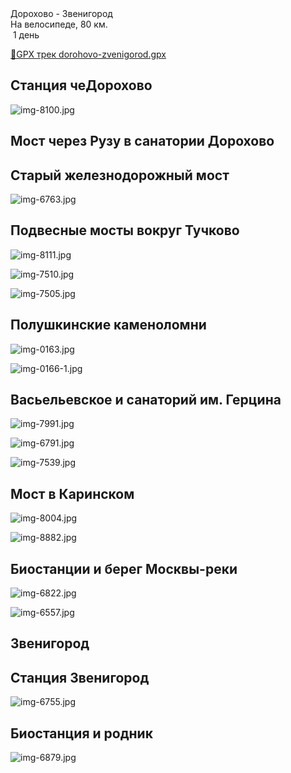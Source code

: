 
<link rel="stylesheet" href="../assets-custom/css/style-markdown.css">
<div class="cover-container" style="background-image: url('vailevskoe-2-1600.jpg');">
	<div class="cover-text">
		<div class="cover-title">
            Дорохово - Звенигород
        </div>
		<div class="cover-description">
			<div class="packages-location">
                <img loading="lazy" src="../assets-custom/icon-bike.png" alt="" class="cover-icon">
                <div class="h4-default regular">На велосипеде, 80 км.</div>
            </div>
            <div>
                <img class="cover-icon" loading="lazy" src="../assets-custom/icon-time.png" alt=""  />
                <span>1 день</span>
            </div>
		</div>
	</div>
</div>

<div id="map"></div>

[📍GPX трек dorohovo-zvenigorod.gpx](dorohovo-zvenigorod.gpx)


## Станция чеДорохово

![img-8100.jpg](../0-images/zvenigorod/img-8100.jpg)

## Мост через Рузу в санатории Дорохово


## Старый железнодорожный мост

![img-6763.jpg](../0-images/zvenigorod/img-6763.jpg)

## Подвесные мосты вокруг Тучково

![img-8111.jpg](../0-images/zvenigorod/img-8111.jpg)

![img-7510.jpg](../0-images/zvenigorod/img-7510.jpg)

![img-7505.jpg](../0-images/zvenigorod/img-7505.jpg)

## Полушкинские каменоломни

![img-0163.jpg](../0-images/zvenigorod/img-0163.jpg)

![img-0166-1.jpg](../0-images/zvenigorod/img-0166-1.jpg)


## Васьельевское и санаторий им. Герцина

![img-7991.jpg](../0-images/zvenigorod/img-7991.jpg)

![img-6791.jpg](../0-images/zvenigorod/img-6791.jpg)

![img-7539.jpg](../0-images/zvenigorod/img-7539.jpg)


## Мост в Каринском

![img-8004.jpg](../0-images/zvenigorod/img-8004.jpg)

![img-8882.jpg](../0-images/zvenigorod/img-8882.jpg)


## Биостанции и берег Москвы-реки

![img-6822.jpg](../0-images/zvenigorod/img-6822.jpg)

![img-6557.jpg](../0-images/zvenigorod/img-6557.jpg)



## Звенигород


## Станция Звенигород

![img-6755.jpg](../0-images/zvenigorod/img-6755.jpg)

## Биостанция и родник


![img-6879.jpg](../0-images/zvenigorod/img-6879.jpg)












<link href="https://api.mapbox.com/mapbox-gl-js/v3.10.0/mapbox-gl.css" rel="stylesheet">
<script src="https://api.mapbox.com/mapbox-gl-js/v3.10.0/mapbox-gl.js"></script>
<script src="https://cdn.jsdelivr.net/npm/js-yaml@4.1.0/dist/js-yaml.min.js"></script>
<script src="../assets-custom/js/cozy-journey.js"></script>
<script>architectMap({
    tracks: [{path: 'dorohovo-zvenigorod.gpx'}],
    points: 'points.yaml',
    zoom: 6.6,
    center: [37.49433, 55.59333],
    fitDuration: 6000
});
</script>

